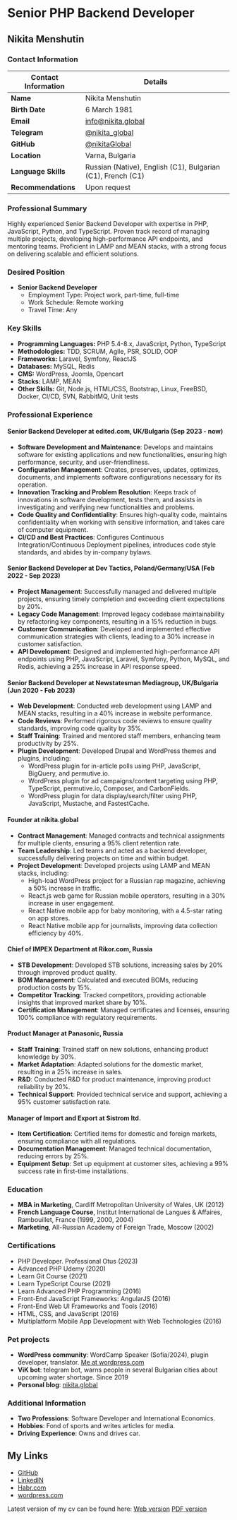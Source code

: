 # Senior PHP Backend Developer

## Nikita Menshutin

### Contact Information
| Contact Information | Details |
|-------------------------|------------|
| **Name**                | Nikita Menshutin |
| **Birth Date**          | 6 March 1981 |
| **Email**                | [info@nikita.global](mailto:info@nikita.global) |
| **Telegram**            | [@nikita_global](https://t.me/nikita_global) |
| **GitHub**              | [@nikitaGlobal](https://github.com/nikitaGlobal/) |
| **Location**            | Varna, Bulgaria |
| **Language Skills**     | Russian (Native), English (C1), Bulgarian (C1), French (C1) |
| **Recommendations** | Upon request |

### Professional Summary
Highly experienced Senior Backend Developer with expertise in PHP, JavaScript, Python, and TypeScript. Proven track record of managing multiple projects, developing high-performance API endpoints, and mentoring teams. Proficient in LAMP and MEAN stacks, with a strong focus on delivering scalable and efficient solutions.

### Desired Position
- **Senior Backend Developer**
  - Employment Type: Project work, part-time, full-time
  - Work Schedule: Remote working
  - Travel Time: Any

### Key Skills
- **Programming Languages:** PHP 5.4-8.x, JavaScript, Python, TypeScript
- **Methodologies:** TDD, SCRUM, Agile, PSR, SOLID, OOP
- **Frameworks:** Laravel, Symfony, ReactJS
- **Databases:** MySQL, Redis
- **CMS:** WordPress, Joomla, Opencart
- **Stacks:** LAMP, MEAN
- **Other Skills:** Git, Node.js, HTML/CSS, Bootstrap, Linux, FreeBSD, Docker, CI/CD, SVN, RabbitMQ, Unit tests

### Professional Experience

#### Senior Backend Developer at edited.com, UK/Bulgaria (Sep 2023 - now)
- **Software Development and Maintenance**: Develops and maintains software for existing applications and new functionalities, ensuring high performance, security, and user-friendliness.
- **Configuration Management**: Creates, preserves, updates, optimizes, documents, and implements software configurations necessary for its operation.
- **Innovation Tracking and Problem Resolution**: Keeps track of innovations in software development, tests them, and assists in investigating and verifying new functionalities and problems.
- **Code Quality and Confidentiality**: Ensures high-quality code, maintains confidentiality when working with sensitive information, and takes care of computer equipment.
- **CI/CD and Best Practices**: Configures Continuous Integration/Continuous Deployment pipelines, introduces code style standards, and abides by in-company bylaws.

#### Senior Backend Developer at Dev Tactics, Poland/Germany/USA (Feb 2022 - Sep 2023)
- **Project Management**: Successfully managed and delivered multiple projects, ensuring timely completion and exceeding client expectations by 20%.
- **Legacy Code Management**: Improved legacy codebase maintainability by refactoring key components, resulting in a 15% reduction in bugs.
- **Customer Communication**: Developed and implemented effective communication strategies with clients, leading to a 30% increase in customer satisfaction.
- **API Development**: Designed and implemented high-performance API endpoints using PHP, JavaScript, Laravel, Symfony, Python, MySQL, and Redis, achieving a 25% increase in API response speed.

#### Senior Backend Developer at Newstatesman Mediagroup, UK/Bulgaria (Jun 2020 - Feb 2023)
- **Web Development**: Conducted web development using LAMP and MEAN stacks, resulting in a 40% increase in website performance.
- **Code Reviews**: Performed rigorous code reviews to ensure quality standards, improving code quality by 35%.
- **Staff Training**: Trained and mentored staff members, enhancing team productivity by 25%.
- **Plugin Development**: Developed Drupal and WordPress themes and plugins, including:
  - WordPress plugin for in-article polls using PHP, JavaScript, BigQuery, and permutive.io.
  - WordPress plugin for ad campaigns/content targeting using PHP, TypeScript, permutive.io, Composer, and CarbonFields.
  - WordPress plugin for data display/search/filter using PHP, JavaScript, Mustache, and FastestCache.

#### Founder at nikita.global
- **Contract Management**: Managed contracts and technical assignments for multiple clients, ensuring a 95% client retention rate.
- **Team Leadership**: Led teams and acted as a backend developer, successfully delivering projects on time and within budget.
- **Project Development**: Developed projects using LAMP and MEAN stacks, including:
  - High-load WordPress project for a Russian rap magazine, achieving a 50% increase in traffic.
  - React.js web game for Russian mobile operators, resulting in a 30% increase in user engagement.
  - React Native mobile app for baby monitoring, with a 4.5-star rating on app stores.
  - React Native mobile app for journalists, improving data collection efficiency by 40%.

#### Chief of IMPEX Department at Rikor.com, Russia
- **STB Development**: Developed STB solutions, increasing sales by 20% through improved product quality.
- **BOM Management**: Calculated and executed BOMs, reducing production costs by 15%.
- **Competitor Tracking**: Tracked competitors, providing actionable insights that improved market share by 10%.
- **Certification Management**: Managed certificates and licenses, ensuring 100% compliance with regulatory requirements.

#### Product Manager at Panasonic, Russia
- **Staff Training**: Trained staff on new solutions, enhancing product knowledge by 30%.
- **Market Adaptation**: Adapted solutions for the domestic market, resulting in a 25% increase in sales.
- **R&D**: Conducted R&D for product maintenance, improving product reliability by 20%.
- **Technical Support**: Provided technical service and support, achieving a 95% customer satisfaction rate.

#### Manager of Import and Export at Sistrom Itd.
- **Item Certification**: Certified items for domestic and foreign markets, ensuring compliance with all regulations.
- **Documentation Management**: Managed technical documentation, reducing errors by 25%.
- **Equipment Setup**: Set up equipment at customer sites, achieving a 99% success rate in first-time installations.

### Education
- **MBA in Marketing**, Cardiff Metropolitan University of Wales, UK (2012)
- **French Language Course**, Institut International de Langues & Affaires, Rambouillet, France (1999, 2000, 2004)
- **Marketing**, All-Russian Academy of Foreign Trade, Moscow (2002)

### Certifications
- PHP Developer. Professional Otus (2023)
- Advanced PHP Udemy (2020)
- Learn Git Course (2021)
- Learn TypeScript Course (2021)
- Learn Advanced PHP Programming (2016)
- Front-End JavaScript Frameworks: AngularJS (2016)
- Front-End Web UI Frameworks and Tools (2016)
- HTML, CSS, and JavaScript (2016)
- Multiplatform Mobile App Development with Web Technologies (2016)

### Pet projects
- **WordPress community**:  WordCamp Speaker (Sofia/2024), plugin developer, translator. [Me at wordpress.com](https://profiles.wordpress.org/nikitaglobal/)
- **ViK bot**: telegram bot, warns people in several Bulgarian cities about upcoming water shortage. Since 2019
- **Personal blog**: [nikita.global](https://nikita.global)

### Additional Information
- **Two Professions**: Software Developer and International Economics.
- **Hobbies**: Fond of sports and writes articles for media.
- **Driving Experience**: Owns and drives car.

## My Links
- [GitHub](https://github.com/nikitaGlobal/)
- [LinkedIN](https://www.linkedin.com/in/nikitaglobal/)
- [Habr.com](https://habr.com/ru/users/nikitaGlobal/)
- [wordpress.com](https://profiles.wordpress.org/nikitaglobal/)

Latest version of my cv can be found here:
[Web version](https://nikitaglobal.github.io/cv/) [PDF version](https://nikitaglobal.github.io/cv/nikita_menshutin.pdf)
